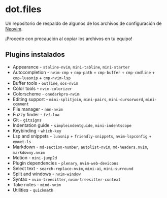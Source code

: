 # dot.files

Un repositorio de respaldo de algunos de los archivos de configuración de [Neovim](https://github.com/neovim/neovim).

¡Procede con precaución al copiar los archivos en tu equipo!

## Plugins instalados

* Appearance - `staline-nvim`, `mini-tabline`, `mini-starter`
* Autocompletion - `nvim-cmp` + `cmp-path` + `cmp-buffer` + `cmp-cmdline` + `cmp-luasnip` + `cmp-nvim-lsp`
* Buffer tools - `outline`, `sos-nvim`
* Color tools - `nvim-colorizer`
* Colorscheme - `onedarkpro-nvim`
* Editing support - `mini-splitjoin`, `mini-pairs`, `mini-cursorword`, `mini-comment`
* File manager - `nnn-nvim`
* Fuzzy finder - `fzf-lua`
* Git - `gitsigns`
* Indentation guide - `simpleindentguide`, `mini-indentscope`
* Keybinding - `which-key`
* Lsp and snippets - `luasnip` + `friendly-snippets`, `nvim-lspconfig` + `emmet-ls`
* Markdown - `md-section-number`, `autolist-nvim`, `md-headers.nvim`, `markdowny.nvim`
* Motion - `mini-jump2d`
* Plugin dependencies - `plenary`, `nvim-web-devicons`
* Select text - `search-replace-nvim`, `mini-ai`, `mini-surround`
* Split and windows - `nvim-window`
* Syntax - `nvim-treesitter`, `nvim-treesitter-context`
* Take notes - `mind-nvim`
* Utilities - `quickmath`

